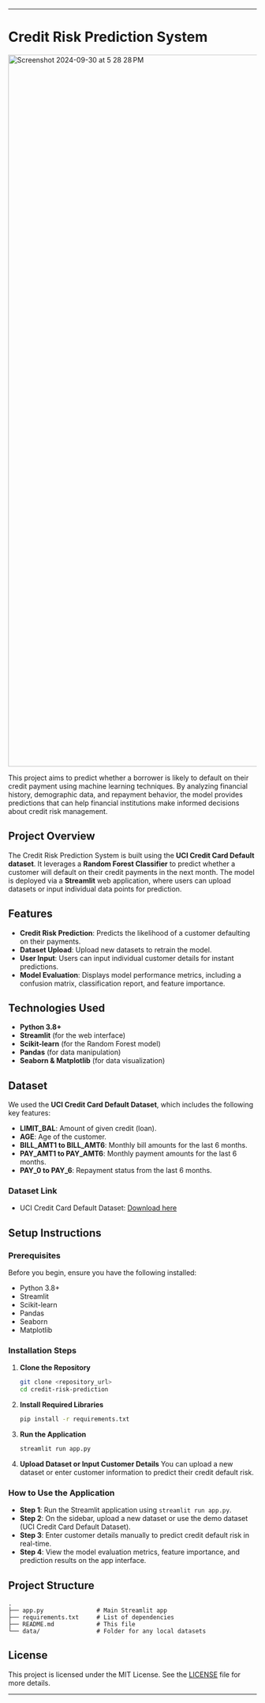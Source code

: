 

---

# **Credit Risk Prediction System**
<img width="1440" alt="Screenshot 2024-09-30 at 5 28 28 PM" src="https://github.com/user-attachments/assets/23fb5b5e-60ee-4f9d-a49f-b6ec2268dbd1">

This project aims to predict whether a borrower is likely to default on their credit payment using machine learning techniques. By analyzing financial history, demographic data, and repayment behavior, the model provides predictions that can help financial institutions make informed decisions about credit risk management.

## **Project Overview**

The Credit Risk Prediction System is built using the **UCI Credit Card Default dataset**. It leverages a **Random Forest Classifier** to predict whether a customer will default on their credit payments in the next month. The model is deployed via a **Streamlit** web application, where users can upload datasets or input individual data points for prediction.

## **Features**

- **Credit Risk Prediction**: Predicts the likelihood of a customer defaulting on their payments.
- **Dataset Upload**: Upload new datasets to retrain the model.
- **User Input**: Users can input individual customer details for instant predictions.
- **Model Evaluation**: Displays model performance metrics, including a confusion matrix, classification report, and feature importance.

## **Technologies Used**

- **Python 3.8+**
- **Streamlit** (for the web interface)
- **Scikit-learn** (for the Random Forest model)
- **Pandas** (for data manipulation)
- **Seaborn & Matplotlib** (for data visualization)

## **Dataset**

We used the **UCI Credit Card Default Dataset**, which includes the following key features:
- **LIMIT_BAL**: Amount of given credit (loan).
- **AGE**: Age of the customer.
- **BILL_AMT1 to BILL_AMT6**: Monthly bill amounts for the last 6 months.
- **PAY_AMT1 to PAY_AMT6**: Monthly payment amounts for the last 6 months.
- **PAY_0 to PAY_6**: Repayment status from the last 6 months.

### **Dataset Link**
- UCI Credit Card Default Dataset: [Download here](https://archive.ics.uci.edu/ml/machine-learning-databases/00350/default%20of%20credit%20card%20clients.xls)

## **Setup Instructions**

### **Prerequisites**

Before you begin, ensure you have the following installed:
- Python 3.8+
- Streamlit
- Scikit-learn
- Pandas
- Seaborn
- Matplotlib

### **Installation Steps**

1. **Clone the Repository**
   ```bash
   git clone <repository_url>
   cd credit-risk-prediction
   ```

2. **Install Required Libraries**
   ```bash
   pip install -r requirements.txt
   ```

3. **Run the Application**
   ```bash
   streamlit run app.py
   ```

4. **Upload Dataset or Input Customer Details**
   You can upload a new dataset or enter customer information to predict their credit default risk.

### **How to Use the Application**

- **Step 1**: Run the Streamlit application using `streamlit run app.py`.
- **Step 2**: On the sidebar, upload a new dataset or use the demo dataset (UCI Credit Card Default Dataset).
- **Step 3**: Enter customer details manually to predict credit default risk in real-time.
- **Step 4**: View the model evaluation metrics, feature importance, and prediction results on the app interface.

## **Project Structure**

```
.
├── app.py               # Main Streamlit app
├── requirements.txt     # List of dependencies
├── README.md            # This file
└── data/                # Folder for any local datasets
```

## **License**

This project is licensed under the MIT License. See the [LICENSE](LICENSE) file for more details.

---
